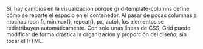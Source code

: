 Sí, hay cambios en la visualización porque grid-template-columns define cómo se reparte el espacio en el contenedor.
Al pasar de pocas columnas a muchas (con fr, minmax(), repeat(), px, auto), los elementos se redistribuyen automáticamente.
Con solo unas líneas de CSS, Grid puede modificar de forma drástica la organización y proporción del diseño, sin tocar el HTML.
